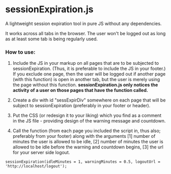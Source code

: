 # sessionExpiration.js
A lightweight session expiration tool in pure JS without any dependencies.

It works across all tabs in the browser. The user won't be logged out as long as at least some tab is being regularly used.

### How to use:

1. Include the JS in your markup on all pages that are to be subjected to sessionExpiration. (Thus, it is preferable to include the JS in your footer.) If you exclude one page, then the user will be logged out if another page (with this function) is open in another tab, but the user is merely using the page without this function. **sessionExpiration.js only notices the activity of a user on those pages that have the function called.**

2. Create a div with id "sessExpirDiv" somewhere on each page that will be subject to sessionExpiration (preferably in your footer or header).

3. Put the CSS (or redesign it to your liking) which you find as a comment in the JS file - providing design of the warning message and countdown.

4. Call the function (from each page you included the script in, thus also; preferably from your footer) along with the arguments [1] number of minutes the user is allowed to be idle, [2] number of minutes the user is allowed to be idle before the warning and countdown begins, [3] the url for your server side logout.

```
sessionExpiration(idleMinutes = 1, warningMinutes = 0.5, logoutUrl = 'http://localhost/logout');
```
